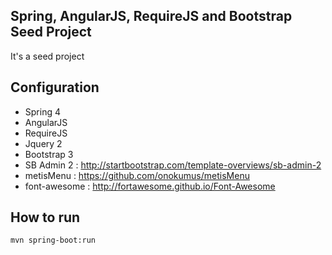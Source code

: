 Spring, AngularJS, RequireJS and Bootstrap Seed Project
-------------------------------------------------------
It's a seed project

## Configuration
* Spring 4
* AngularJS
* RequireJS
* Jquery 2
* Bootstrap 3
 * SB Admin 2 : http://startbootstrap.com/template-overviews/sb-admin-2
 * metisMenu : https://github.com/onokumus/metisMenu
 * font-awesome : http://fortawesome.github.io/Font-Awesome

## How to run
```
mvn spring-boot:run
```